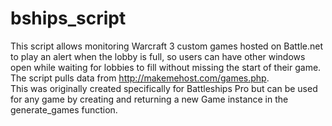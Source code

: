 # bships_script

This script allows monitoring Warcraft 3 custom games hosted on Battle.net to play an alert when the lobby is full, so users can have other windows open while waiting for lobbies to fill without missing the start of their game. The script pulls data from http://makemehost.com/games.php.  
This was originally created specifically for Battleships Pro but can be used for any game by creating and returning a new Game instance in the generate_games function.
